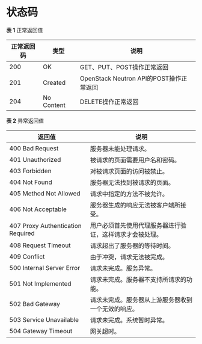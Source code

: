 # 状态码<a name="eip_api05_0001"></a>

**表 1**  正常返回值

|正常返回码|类型|说明|
|--|--|--|
|200|OK|GET、PUT、POST操作正常返回|
|201|Created|OpenStack Neutron API的POST操作正常返回|
|204|No Content|DELETE操作正常返回|


**表 2**  异常返回值

|返回值|说明|
|--|--|
|400 Bad Request|服务器未能处理请求。|
|401 Unauthorized|被请求的页面需要用户名和密码。|
|403 Forbidden|对被请求页面的访问被禁止。|
|404 Not Found|服务器无法找到被请求的页面。|
|405 Method Not Allowed|请求中指定的方法不被允许。|
|406 Not Acceptable|服务器生成的响应无法被客户端所接受。|
|407 Proxy Authentication Required|用户必须首先使用代理服务器进行验证，这样请求才会被处理。|
|408 Request Timeout|请求超出了服务器的等待时间。|
|409 Conflict|由于冲突，请求无法被完成。|
|500 Internal Server Error|请求未完成。服务异常。|
|501 Not Implemented|请求未完成。服务器不支持所请求的功能。|
|502 Bad Gateway|请求未完成。服务器从上游服务器收到一个无效的响应。|
|503 Service Unavailable|请求未完成。系统暂时异常。|
|504 Gateway Timeout|网关超时。|


